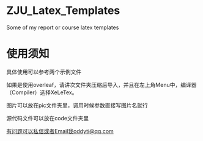 # ZJU_Latex_Templates
Some of my report or course latex templates
# 使用须知
具体使用可以参考两个示例文件

如果是使用overleaf，请讲次文件夹压缩后导入，并且在左上角Menu中，编译器（Compiler）选择XeLeTex。

图片可以放在pic文件夹里，调用时候参数直接写图片名就行

源代码文件可以放在code文件夹里

有问题可以私信或者Email我oddyti@qq.com